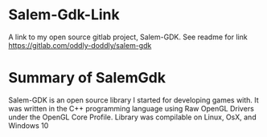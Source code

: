 # Salem-Gdk-Link
A link to my open source gitlab project, Salem-GDK. See readme for link
https://gitlab.com/oddly-doddly/salem-gdk

# Summary of SalemGdk
Salem-GDK is an open source library I started for developing games with. It was written in the C++ programming language using Raw OpenGL Drivers under the OpenGL Core Profile. Library was compilable on Linux, OsX, and Windows 10
